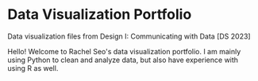 # Data Visualization Portfolio
Data visualization files from Design I: Communicating with Data [DS 2023]


Hello! Welcome to Rachel Seo's data visualization portfolio.
I am mainly using Python to clean and analyze data, but also have experience with using R as well.
